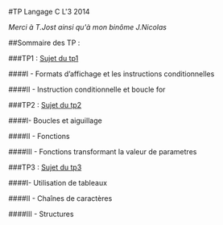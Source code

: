 #TP Langage C L'3 2014

*Merci à T.Jost ainsi qu'à mon binôme J.Nicolas*

##Sommaire des TP : 

###TP1 : [Sujet du tp1]

####I - Formats d’affichage et les instructions conditionnelles

####II - Instruction conditionnelle et boucle for

###TP2 : [Sujet du tp2]

####I- Boucles et aiguillage

####II - Fonctions

####III - Fonctions transformant la valeur de parametres

###TP3 : [Sujet du tp3]

####I- Utilisation de tableaux

####II - Chaînes de caractères

####III - Structures

[Sujet du tp1]:https://github.com/nerdyprog/EFREI_langC/blob/master/TP1/TP1.md
[Sujet du tp2]:https://github.com/nerdyprog/EFREI_langC/blob/master/TP2/TP2.md
[Sujet du tp3]:https://github.com/nerdyprog/EFREI_langC/blob/master/TP3/TP3.md

